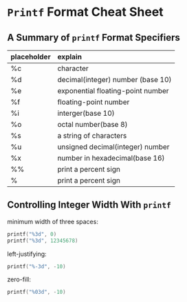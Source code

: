 `Printf` Format Cheat Sheet
===========================

A Summary of `printf` Format Specifiers
-------------------------------------
placeholder | explain
:-----------|:--
%c          | character
%d          | decimal(integer) number (base 10)
%e          | exponential floating-point number
%f          | floating-point number
%i          | interger(base 10)
%o          | octal number(base 8)
%s          | a string of characters
%u          | unsigned decimal(integer) number
%x          | number in hexadecimal(base 16)
%%          | print a percent sign
\%          | print a percent sign


Controlling Integer Width With `printf`
---------------------------------------

minimum width of three spaces:
``` c
printf("%3d", 0)
printf("%3d", 12345678)
```

left-justifying:
``` c
printf("%-3d", -10)
```

zero-fill:
``` c
printf("%03d", -10)
```

